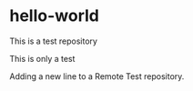 # hello-world
This is a test repository

This is only a test

Adding a new line to a Remote Test repository.

